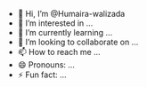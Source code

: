 - 👋 Hi, I’m @Humaira-walizada
- 👀 I’m interested in ...
- 🌱 I’m currently learning ...
- 💞️ I’m looking to collaborate on ...
- 📫 How to reach me ...
- 😄 Pronouns: ...
- ⚡ Fun fact: ...

<!---
Humaira-walizada/Humaira-walizada is a ✨ special ✨ repository because its `README.md` (this file) appears on your GitHub profile.
You can click the Preview link to take a look at your changes.
--->
